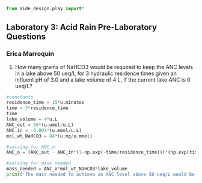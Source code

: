 ```python
from aide_design.play import*
```

## Laboratory 3: Acid Rain Pre-Laboratory Questions
### Erica Marroquin

1. How many grams of NaHCO3 would be required to keep the ANC levels in a lake above 50 ueq/L for 3 hydraulic residence times given an influent pH of 3.0 and a lake volume of 4 L, if the current lake ANC is 0 ueq/L?

```python
#constants
residence_time = 15*u.minutes
time = 3*residence_time
time
lake_volume = 4*u.L
ANC_out = 50*(u.umol/u.L)
ANC_in = -0.001*(u.mmol/u.L)
mol_wt_NaHCO3 = 84*(u.mg/u.mmol)

#solving for ANC_o
ANC_o = (ANC_out - ANC_in*(1-np.exp(-time/residence_time)))*(np.exp(time/residence_time))

#solving for mass needed
mass_needed = ANC_o*mol_wt_NaHCO3*lake_volume
print('The mass needed to achieve an ANC level above 50 ueq/L would be ',mass_needed.to(u.mg),'.')

```

